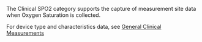 The Clinical SPO2 category supports the capture of measurement site data when Oxygen
Saturation is collected.

For device type and characteristics data, see [General Clinical Measurements](general_clinical_measurements.html)